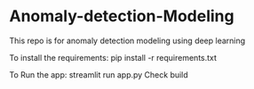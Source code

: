 # Anomaly-detection-Modeling
This repo is for anomaly detection modeling using deep learning

To install the requirements: pip install -r requirements.txt

To Run the app: streamlit run app.py
Check build
